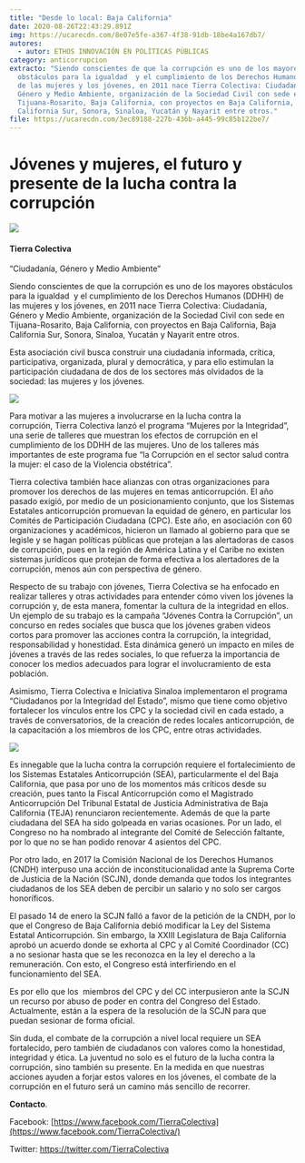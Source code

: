 ```yaml
---
title: "Desde lo local: Baja California"
date: 2020-08-26T22:43:29.891Z
img: https://ucarecdn.com/8e07e5fe-a367-4f38-91db-18be4a167db7/
autores:
  - autor: ETHOS INNOVACIÓN EN POLÍTICAS PÚBLICAS
category: anticorrupcion
extracto: "Siendo conscientes de que la corrupción es uno de los mayores
  obstáculos para la igualdad  y el cumplimiento de los Derechos Humanos (DDHH)
  de las mujeres y los jóvenes, en 2011 nace Tierra Colectiva: Ciudadanía,
  Género y Medio Ambiente, organización de la Sociedad Civil con sede en
  Tijuana-Rosarito, Baja California, con proyectos en Baja California, Baja
  California Sur, Sonora, Sinaloa, Yucatán y Nayarit entre otros."
file: https://ucarecdn.com/3ec89188-227b-436b-a445-99c85b122be7/
---
```

<!--StartFragment-->

# Jóvenes y mujeres, el futuro y presente de la lucha contra la corrupción

[![](https://www.ethos.org.mx/wp-content/uploads/2020/08/TIERRA-COLECTIVA-01.png)](https://www.ethos.org.mx/wp-content/uploads/2020/08/TIERRA-COLECTIVA-01.png)

#### Tierra Colectiva

“Ciudadanía, Género y Medio Ambiente”

Siendo conscientes de que la corrupción es uno de los mayores obstáculos para la igualdad  y el cumplimiento de los Derechos Humanos (DDHH) de las mujeres y los jóvenes, en 2011 nace Tierra Colectiva: Ciudadanía, Género y Medio Ambiente, organización de la Sociedad Civil con sede en Tijuana-Rosarito, Baja California, con proyectos en Baja California, Baja California Sur, Sonora, Sinaloa, Yucatán y Nayarit entre otros.

Esta asociación civil busca construir una ciudadanía informada, crítica, participativa, organizada, plural y democrática, y para ello estimulan la participación ciudadana de dos de los sectores más olvidados de la sociedad: las mujeres y los jóvenes.

[![](https://www.ethos.org.mx/wp-content/uploads/2020/08/foto7.jpg)](https://www.ethos.org.mx/wp-content/uploads/2020/08/foto7.jpg)

Para motivar a las mujeres a involucrarse en la lucha contra la corrupción, Tierra Colectiva lanzó el programa “Mujeres por la Integridad”, una serie de talleres que muestran los efectos de corrupción en el cumplimiento de los DDHH de las mujeres. Uno de los talleres más importantes de este programa fue “la Corrupción en el sector salud contra la mujer: el caso de la Violencia obstétrica”. 

Tierra colectiva también hace alianzas con otras organizaciones para promover los derechos de las mujeres en temas anticorrupción. El año pasado exigió, por medio de un posicionamiento conjunto, que los Sistemas Estatales anticorrupción promuevan la equidad de género, en particular los Comités de Participación Ciudadana (CPC). Este año, en asociación con 60 organizaciones y académicos, hicieron un llamado al gobierno para que se legisle y se hagan políticas públicas que protejan a las alertadoras de casos de corrupción, pues en la región de América Latina y el Caribe no existen sistemas jurídicos que protejan de forma efectiva a los alertadores de la corrupción, menos aún con perspectiva de género. 

Respecto de su trabajo con jóvenes, Tierra Colectiva se ha enfocado en realizar talleres y otras actividades para entender cómo viven los jóvenes la corrupción y, de esta manera, fomentar la cultura de la integridad en ellos. Un ejemplo de su trabajo es la campaña “Jóvenes Contra la Corrupción”, un concurso en redes sociales que busca que los jóvenes graben videos cortos para promover las acciones contra la corrupción, la integridad, responsabilidad y honestidad. Esta dinámica generó un impacto en miles de jóvenes a través de las redes sociales, lo que refuerza la importancia de conocer los medios adecuados para lograr el involucramiento de esta población.

Asimismo, Tierra Colectiva e Iniciativa Sinaloa implementaron el programa “Ciudadanos por la Integridad del Estado”, mismo que tiene como objetivo fortalecer los vínculos entre los CPC y la sociedad civil en cada estado, a través de conversatorios, de la creación de redes locales anticorrupción, de la capacitación a los miembros de los CPC, entre otras actividades.

[![](https://www.ethos.org.mx/wp-content/uploads/2020/08/foto10.jpg)](https://www.ethos.org.mx/wp-content/uploads/2020/08/foto10.jpg)

Es innegable que la lucha contra la corrupción requiere el fortalecimiento de los Sistemas Estatales Anticorrupción (SEA), particularmente el del Baja California, que pasa por uno de los momentos más críticos desde su creación, pues tanto la Fiscal Anticorrupción como el Magistrado Anticorrupción Del Tribunal Estatal de Justicia Administrativa de Baja California (TEJA) renunciaron recientemente. Además de que la parte ciudadana del SEA ha sido golpeada en varias ocasiones. Por un lado, el Congreso no ha nombrado al integrante del Comité de Selección faltante, por lo que no se han podido renovar 4 asientos del CPC. 

Por otro lado, en 2017 la Comisión Nacional de los Derechos Humanos (CNDH) interpuso una acción de inconstitucionalidad ante la Suprema Corte de Justicia de la Nación (SCJN), donde demanda que todos los integrantes ciudadanos de los SEA deben de percibir un salario y no solo ser cargos honoríficos. 

El pasado 14 de enero la SCJN falló a favor de la petición de la CNDH, por lo que el Congreso de Baja California debió modificar la Ley del Sistema Estatal Anticorrupción. Sin embargo, la XXIII Legislatura de Baja California aprobó un acuerdo donde se exhorta al CPC y al Comité Coordinador (CC) a no sesionar hasta que se les reconozca en la ley el derecho a la remuneración. Con esto, el Congreso está interfiriendo en el funcionamiento del SEA. 

Es por ello que los  miembros del CPC y del CC interpusieron ante la SCJN un recurso por abuso de poder en contra del Congreso del Estado. Actualmente, están a la espera de la resolución de la SCJN para que puedan sesionar de forma oficial.

Sin duda, el combate de la corrupción a nivel local requiere un SEA fortalecido, pero también de ciudadanos con valores como la honestidad, integridad y ética. La juventud no solo es el futuro de la lucha contra la corrupción, sino también su presente. En la medida en que nuestras acciones ayuden a forjar estos valores en los jóvenes, el combate de la corrupción en el futuro será un camino más sencillo de recorrer. 

**Contacto**.

Facebook: [https://www.facebook.com/TierraColectiva](https://www.facebook.com/TierraColectiva/)

Twitter: <https://twitter.com/TierraColectiva>

<!--EndFragment-->